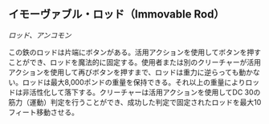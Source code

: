 ## イモーヴァブル・ロッド（Immovable Rod）
*ロッド、アンコモン*

この鉄のロッドは片端にボタンがある。活用アクションを使用してボタンを押すことができ、ロッドを魔法的に固定する。使用者または別のクリーチャーが活用アクションを使用して再びボタンを押すまで、ロッドは重力に逆らっても動かない。ロッドは最大8,000ポンドの重量を保持できる。それ以上の重量によりロッドは非活性化して落下する。クリーチャーは活用アクションを使用してDC 30の筋力（運動）判定を行うことができ、成功した判定で固定されたロッドを最大10フィート移動させる。